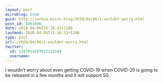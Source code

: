 ```yaml
---
layout: post
microblog: true
guid: http://joshua.micro.blog/2020/04/06/i-wouldnt-worry.html
post_id: 1063496
date: 2020-04-06T15:10:32+1100
lastmod: 2020-04-06T15:10:32+1100
type: post
url: /2020/04/06/i-wouldnt-worry.html
twitter:
  id: 1247014207612125184
  username: 
---
```

I wouldn’t worry about even getting COVID-19 when COVID-20 is going to be released in a few months and it will support 5G.
